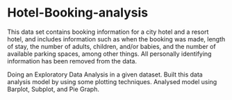 # Hotel-Booking-analysis

This data set contains booking information for a city hotel and a resort hotel, and includes information such as when the booking was made, length of stay, the number of adults, children, and/or babies, and the number of available parking spaces, among other things. All personally identifying information has been removed from the data.


Doing an Exploratory Data Analysis in a given dataset. Built this data analysis model by using some plotting techniques. Analysed model using Barplot, Subplot, and Pie Graph.
